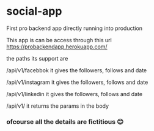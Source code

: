 # social-app
First pro backend app directly running into production

This app is can be access through this url https://probackendapp.herokuapp.com/

the paths its support are 

/api/v1/facebbok  it gives the followers, follows and date

/api/v1/instagram  it gives the followers, follows and date

/api/v1/linkedin  it gives the followers, follows and date 

/api/v1/<params>  it returns the params in the body
  
  ### ofcourse all the details are fictitious 😊 
